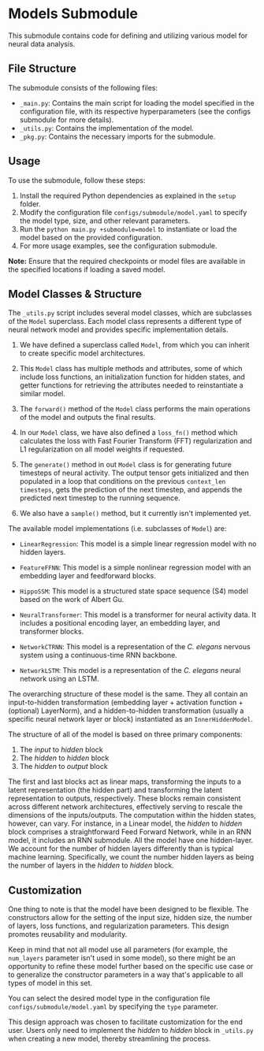 # Models Submodule

This submodule contains code for defining and utilizing various model for neural data analysis.

## File Structure

The submodule consists of the following files:

- `_main.py`: Contains the main script for loading the model specified in the configuration file, with its respective hyperparameters (see the configs submodule for more details).
- `_utils.py`: Contains the implementation of the model.
- `_pkg.py`: Contains the necessary imports for the submodule.

## Usage

To use the submodule, follow these steps:

1. Install the required Python dependencies as explained in the `setup` folder.
2. Modify the configuration file `configs/submodule/model.yaml` to specify the model type, size, and other relevant parameters.
3. Run the `python main.py +submodule=model` to instantiate or load the model based on the provided configuration.
4. For more usage examples, see the configuration submodule.

**Note:** Ensure that the required checkpoints or model files are available in the specified locations if loading a saved model.

## Model Classes & Structure

The `_utils.py` script includes several model classes, which are subclasses of the `Model` superclass. Each model class represents a different type of neural network model and provides specific implementation details.

1. We have defined a superclass called `Model`, from which you can inherit to create specific model architectures.

2. This `Model` class has multiple methods and attributes, some of which include loss functions, an initialization function for hidden states, and getter functions for retrieving the attributes needed to reinstantiate a similar model.

3. The `forward()` method of the `Model` class performs the main operations of the model and outputs the final results.

4. In our `Model` class, we have also defined a `loss_fn()` method which calculates the loss with Fast Fourier Transform (FFT) regularization and L1 regularization on all model weights if requested.

5. The `generate()` method in out `Model` class is for generating future timesteps of neural activity. The output tensor gets initialized and then populated in a loop that conditions on the previous `context_len timesteps`, gets the prediction of the next timestep, and appends the predicted next timestep to the running sequence.

6. We also have a `sample()` method, but it currently isn't implemented yet.

The available model implementations (i.e. subclasses of `Model`) are:

- `LinearRegression`: This model is a simple linear regression model with no hidden layers.

- `FeatureFFNN`: This model is a simple nonlinear regression model with an embedding layer and feedforward blocks.

-  `HippoSSM`: This model is a structured state space sequence (S4) model based on the work of Albert Gu.

- `NeuralTransformer`: This model is a transformer for neural activity data. It includes a positional encoding layer, an embedding layer, and transformer blocks. 

- `NetworkCTRNN`: This model is a representation of the _C. elegans_ nervous system using a continuous-time RNN backbone. 

- `NetworkLSTM`: This model is a representation of the _C. elegans_ neural network using an LSTM. 

The overarching structure of these model is the same. They all contain an input-to-hidden transformation (embedding layer + activation function + (optional) LayerNorm), and a hidden-to-hidden transformation (usually a specific neural network layer or block) instantiated as an `InnerHiddenModel`.

The structure of all of the model is based on three primary components:

1. The _input_ to _hidden_ block
2. The _hidden_ to _hidden_ block
3. The _hidden_ to _output_ block

The first and last blocks act as linear maps, transforming the inputs to a latent representation (the hidden part) and transforming the latent representation to outputs, respectively. These blocks remain consistent across different network architectures, effectively serving to rescale the dimensions of the inputs/outputs. The computation within the hidden states, however, can vary. For instance, in a Linear model, the _hidden_ to _hidden_ block comprises a straightforward Feed Forward Network, while in an RNN model, it includes an RNN submodule. All the model have one hidden-layer. We account for the number of hidden layers differently than is typical machine learning. Specifically, we count the number hidden layers as being the number of layers in the _hidden_ to _hidden_ block.


## Customization

One thing to note is that the model have been designed to be flexible. The constructors allow for the setting of the input size, hidden size, the number of layers, loss functions, and regularization parameters. This design promotes reusability and modularity.

Keep in mind that not all model use all parameters (for example, the `num_layers` parameter isn't used in some model), so there might be an opportunity to refine these model further based on the specific use case or to generalize the constructor parameters in a way that's applicable to all types of model in this set.

You can select the desired model type in the configuration file `configs/submodule/model.yaml` by specifying the `type` parameter.

This design approach was chosen to facilitate customization for the end user. Users only need to implement the _hidden_ to _hidden_ block in `_utils.py` when creating a new model, thereby streamlining the process.

